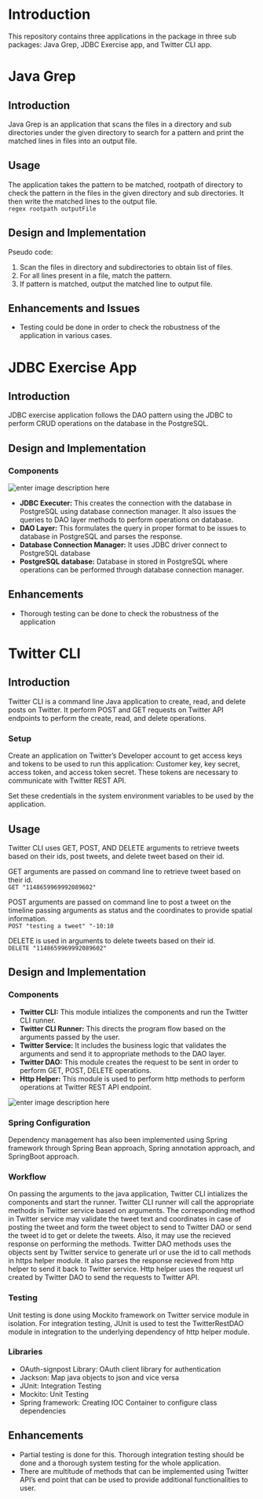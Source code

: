 <h1 id="introduction">Introduction</h1>
<p>This repository contains three applications in the package in three sub packages: Java Grep, JDBC Exercise app, and Twitter CLI app.</p>
<h1 id="java-grep">Java Grep</h1>
<h2 id="introduction-1">Introduction</h2>
<p>Java Grep is an application that scans the files in a directory and sub directories under the given directory to search for a pattern and print the matched lines in files into an output file.</p>
<h2 id="usage">Usage</h2>
<p>The application takes the pattern to be matched, rootpath of directory to check the pattern in the files in the given directory and sub directories. It then write the matched lines to the output file.<br>
<code>regex rootpath outputFile</code></p>
<h2 id="design-and-implementation">Design and Implementation</h2>
<p>Pseudo code:</p>
<ol>
<li>Scan the files in directory and subdirectories to obtain list of files.</li>
<li>For all lines present in a file, match the pattern.</li>
<li>If pattern is matched, output the matched line to output file.</li>
</ol>
<h2 id="enhancements-and-issues">Enhancements and Issues</h2>
<ul>
<li>Testing could be done in order to check the robustness of the application in various cases.</li>
</ul>
<h1 id="jdbc-exercise-app">JDBC Exercise App</h1>
<h2 id="introduction-2">Introduction</h2>
<p>JDBC exercise application follows the DAO pattern using the JDBC to perform CRUD operations on the database in the PostgreSQL.</p>
<h2 id="design-and-implementation-1">Design and Implementation</h2>
<h3 id="components">Components</h3>
<p><img src="https://lh3.googleusercontent.com/No5JmzkhfYszWtL40INs-0wlaXYQpxPF-c4fbaJnfPkqBm3SAfFF5iiO9tVels1G1qtLOcqLkTLa" alt="enter image description here"></p>
<ul>
<li><strong>JDBC Executer:</strong> This creates the connection with the database in PostgreSQL using database connection manager. It also issues the queries to DAO layer methods to perform operations on database.</li>
<li><strong>DAO Layer:</strong> This formulates the query in proper format to be issues to database in PostgreSQL and parses the response.</li>
<li><strong>Database Connection Manager:</strong> It uses JDBC driver connect to PostgreSQL database</li>
<li><strong>PostgreSQL database:</strong> Database in stored in PostgreSQL where operations can be performed through database connection manager.</li>
</ul>
<h2 id="enhancements">Enhancements</h2>
<ul>
<li>Thorough testing can be done to check the robustness of the application</li>
</ul>
<h1 id="twitter-cli">Twitter CLI</h1>
<h2 id="introduction-3">Introduction</h2>
<p>Twitter CLI is a command line Java application to create, read, and delete posts on Twitter. It perform POST and GET requests on Twitter API endpoints to perform the create, read, and delete operations.</p>
<h3 id="setup">Setup</h3>
<p>Create an application on Twitter’s Developer account to get access keys and tokens to be used to run this application: Customer key, key secret, access token, and access token secret.  These tokens are necessary to communicate with Twitter REST API.</p>
<p>Set these credentials in the system environment variables to be used by the application.</p>
<h2 id="usage-1">Usage</h2>
<p>Twitter CLI uses GET, POST, AND DELETE arguments to retrieve tweets based on their ids, post tweets, and delete tweet based on their id.</p>
<p>GET arguments are passed on command line to retrieve tweet based on their id.<br>
<code>GET "1148659969992089602"</code></p>
<p>POST arguments are passed on command line to post a tweet on the timeline passing arguments as status and the coordinates to provide spatial information.<br>
<code>POST "testing a tweet" "-10:10</code></p>
<p>DELETE is used in arguments to delete tweets based on their id.<br>
<code>DELETE "1148659969992089602"</code></p>
<h2 id="design-and-implementation-2">Design and Implementation</h2>
<h3 id="components-1">Components</h3>
<ul>
<li><strong><strong>Twitter CLI</strong>:</strong> This module intializes the components and run the Twitter CLI runner.</li>
<li><strong>Twitter CLI Runner:</strong> This directs the program flow based on the arguments passed by the user.</li>
<li><strong>Twitter Service:</strong> It includes the business logic that validates the arguments and send it to appropriate methods to the DAO layer.</li>
<li><strong>Twitter DAO:</strong> This module creates the request to be sent in order to perform GET, POST, DELETE operations.</li>
<li><strong>Http Helper:</strong> This module is used to perform http methods to perform operations at Twitter REST API endpoint.</li>
</ul>
<p><img src="https://lh3.googleusercontent.com/otiV-pm-GyeP9z_qC9aBGRxHinCr-e8ypy8RA-h37c-B0xYjKojfnJ4D5oCIzXBvS5ur3-C5odyr" alt="enter image description here"></p>
<h3 id="spring-configuration">Spring Configuration</h3>
<p>Dependency management has also been implemented using Spring framework through Spring Bean approach, Spring annotation approach, and SpringBoot approach.</p>
<h3 id="workflow">Workflow</h3>
<p>On passing the arguments to the java application, Twitter CLI intializes the components and start the runner. Twitter CLI runner will call the appropriate methods in Twitter service based on arguments. The corresponding method in Twitter service may validate the tweet text and coordinates in case of posting the tweet and form the tweet object to send to Twitter DAO or send the tweet id to get or delete the tweets. Also, it may use the recieved response on performing the methods.  Twitter DAO methods uses the objects sent by Twitter service to generate url or use the id to call methods in https helper module. It also parses the response recieved from http helper to send it back to Twitter service. Http helper uses the request url created by Twitter DAO to send the requests to Twitter API.</p>
<h3 id="testing">Testing</h3>
<p>Unit testing is done using Mockito framework on Twitter service module in isolation. For integration testing, JUnit is used to test the TwitterRestDAO module in integration to the underlying dependency of http helper module.</p>
<h3 id="libraries">Libraries</h3>
<ul>
<li>OAuth-signpost Library: OAuth client library for authentication</li>
<li>Jackson: Map java objects to json and vice versa</li>
<li>JUnit: Integration Testing</li>
<li>Mockito: Unit Testing</li>
<li>Spring framework: Creating IOC Container to configure class dependencies</li>
</ul>
<h2 id="enhancements-1">Enhancements</h2>
<ul>
<li>Partial testing is done for this. Thorough integration testing should be done and a thorough system testing for the whole application.</li>
<li>There are multitude of methods that can be implemented using Twitter API’s end point that can be used to provide additional functionalities to user.</li>
</ul>

